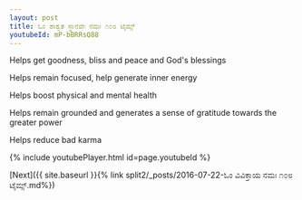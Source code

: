 ```yaml
---
layout: post
title: ಓಂ ಶಾಶ್ವತ ಸ್ಥಾನವೇ ನಮಃ ೧೦೮ ಟೈಮ್ಸ್
youtubeId: mP-bBRRsQ88
---
```

 
 
Helps get goodness, bliss and peace and God's blessings
 
Helps remain focused, help generate inner energy 
 
Helps boost physical and mental health 
 
Helps remain grounded and generates a sense of gratitude towards the greater power 
 
Helps reduce bad karma
 
 
 
 


{% include youtubePlayer.html id=page.youtubeId %}
 
[Next]({{ site.baseurl }}{% link  split2/_posts/2016-07-22-ಓಂ ವಿವಿಕ್ತಾಯ ನಮಃ ೧೦೮ ಟೈಮ್ಸ್.md%})
 
